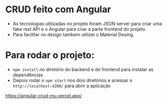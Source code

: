 # CRUD feito com Angular

- As tecnologias utilizadas no projeto foram JSON server para criar uma fake rest API e o Angular para criar a parte frontend
do projeto.
- Para facilitar no design tambem utilizei o Material Desing.

# Para rodar o projeto:

- `npm install` no diretório do backend e do frontend para instalar as dependências
- Depois rodar o `npm start` nos dois diretórios e acessar o `http://localhost:4200/` para abrir a aplicação

https://angular-crud-mu.vercel.app/
